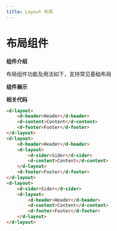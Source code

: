 ```yaml
---
title: Layout 布局
---
```




# 布局组件

**组件介绍**

布局组件功能及用法如下，支持常见基础布局

**组件展示**

<ClientOnly>
<layout-demo></layout-demo>
</ClientOnly>

**相关代码**

``` HTML
<d-layout>
    <d-header>Header</d-header>
    <d-content>Content</d-content>
    <d-footer>Footer</d-footer>
</d-layout>
<d-layout>
    <d-header>Header</d-header>
    <d-layout>
        <d-sider>Sider</d-sider>
        <d-content>Content</d-content>
    </d-layout>
    <d-footer>Footer</d-footer>
</d-layout>
<d-layout>
    <d-sider>Sider</d-sider>
    <d-layout>
        <d-header>Header</d-header>
        <d-content>Content</d-content>
        <d-footer>Footer</d-footer>
    </d-layout>
</d-layout>
```
